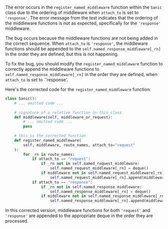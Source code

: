 The error occurs in the `register_named_middleware` function within the `Sanic` class due to the ordering of middleware when `attach_to` is set to `'response'`. The error message from the test indicates that the ordering of the middleware functions is not as expected, specifically for the `'response'` middleware.

The bug occurs because the middleware functions are not being added in the correct sequence. When `attach_to` is `'response'`, the middleware functions should be appended to the `self.named_response_middleware[_rn]` in the order they are defined, but this is not happening.

To fix the bug, you should modify the `register_named_middleware` function to correctly append the middleware functions to `self.named_response_middleware[_rn]` in the order they are defined, when `attach_to` is set to `'response'.

Here's the corrected code for the `register_named_middleware` function:

```python
class Sanic():
    # ... omitted code ...
    
    # signature of a relative function in this class
    def middleware(self, middleware_or_request):
        # ... omitted code ...
        pass
    
    # this is the corrected function
    def register_named_middleware(
        self, middleware, route_names, attach_to="request"
    ):
        for _rn in route_names:
            if attach_to == "request":
                if _rn not in self.named_request_middleware:
                    self.named_request_middleware[_rn] = deque()
                if middleware not in self.named_request_middleware[_rn]:
                    self.named_request_middleware[_rn].append(middleware)
            if attach_to == "response":
                if _rn not in self.named_response_middleware:
                    self.named_response_middleware[_rn] = deque()
                if middleware not in self.named_response_middleware[_rn]:
                    self.named_response_middleware[_rn].append(middleware)
```

In this corrected version, middleware functions for both `'request'` and `'response'` are appended to the appropriate deque in the order they are processed.